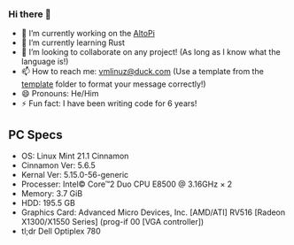 ### Hi there 👋
- 🔭 I’m currently working on the [AltoPi](github.com/tired-tux/altopi)
- 🌱 I’m currently learning Rust
- 👯 I’m looking to collaborate on any project! (As long as I know what the language is!)
- 📫 How to reach me: vmlinuz@duck.com (Use a template from the [template](template) folder to format your message correctly!)
- 😄 Pronouns: He/Him
- ⚡ Fun fact: I have been writing code for 6 years! 

## PC Specs
- OS: Linux Mint 21.1 Cinnamon
- Cinnamon Ver: 5.6.5
- Kernal Ver: 5.15.0-56-generic
- Processer: Intel© Core™2 Duo CPU     E8500  @ 3.16GHz × 2
- Memory: 3.7 GiB
- HDD: 195.5 GB
- Graphics Card: Advanced Micro Devices, Inc. [AMD/ATI] RV516 [Radeon X1300/X1550 Series] (prog-if 00 [VGA controller])
- tl;dr Dell Optiplex 780
<!--
**tired-tux/tired-tux** is a ✨ _special_ ✨ repository because its `README.md` (this file) appears on your GitHub profile.

Here are some ideas to get you started:

- 🔭 I’m currently working on learning Rust
- 🌱 I’m currently learning Rust
- 👯 I’m looking to collaborate on any project! (As long as I know what the language is!)
- 🤔 I’m looking for help with ...
- 💬 Ask me about
- 📫 How to reach me: vmlinuz@duck.com
- 😄 Pronouns: He/Him
- ⚡ Fun fact: I have been writing code for 6 years! 
-->

